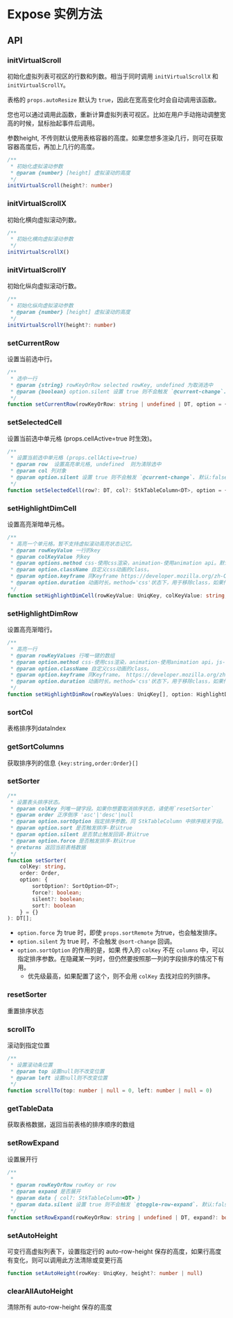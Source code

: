 # Expose 实例方法
## API
### initVirtualScroll
初始化虚拟列表可视区的行数和列数。相当于同时调用 `initVirtualScrollX` 和 `initVirtualScrollY`。

表格的 `props.autoResize` 默认为 `true`，因此在宽高变化时会自动调用该函数。

您也可以通过调用此函数，重新计算虚拟列表可视区。比如在用户手动拖动调整宽高的时候，鼠标抬起事件后调用。

参数height, 不传则默认使用表格容器的高度。如果您想多渲染几行，则可在获取容器高度后，再加上几行的高度。


```ts
/**
 * 初始化虚拟滚动参数
 * @param {number} [height] 虚拟滚动的高度
 */
initVirtualScroll(height?: number)
```

### initVirtualScrollX
初始化横向虚拟滚动列数。

```ts
/**
 * 初始化横向虚拟滚动参数
 */
initVirtualScrollX()
```

### initVirtualScrollY
初始化纵向虚拟滚动行数。

```ts
/**
 * 初始化纵向虚拟滚动参数
 * @param {number} [height] 虚拟滚动的高度
 */
initVirtualScrollY(height?: number)
```

### setCurrentRow
设置当前选中行。

```ts
/**
 * 选中一行
 * @param {string} rowKeyOrRow selected rowKey, undefined 为取消选中
 * @param {boolean} option.silent 设置 true 则不会触发 `@current-change`. 默认:false
 */
function setCurrentRow(rowKeyOrRow: string | undefined | DT, option = { silent: false })
```

### setSelectedCell
设置当前选中单元格 (props.cellActive=true 时生效)。

```ts
/**
 * 设置当前选中单元格 (props.cellActive=true)
 * @param row  设置高亮单元格, undefined  则为清除选中
 * @param col 列对象
 * @param option.silent 设置 true 则不会触发 `@current-change`. 默认:false
 */
function setSelectedCell(row?: DT, col?: StkTableColumn<DT>, option = { silent: false })
```

### setHighlightDimCell

设置高亮渐暗单元格。

```ts
/**
 * 高亮一个单元格。暂不支持虚拟滚动高亮状态记忆。
 * @param rowKeyValue 一行的key
 * @param colKeyValue 列key
 * @param options.method css-使用css渲染，animation-使用animation api。默认animation;
 * @param option.className 自定义css动画的class。
 * @param option.keyframe 同Keyframe https://developer.mozilla.org/zh-CN/docs/Web/API/Web_Animations_API/Keyframe_Formats
 * @param option.duration 动画时长。method='css'状态下，用于移除class，如果传入了className则需要与自定义的动画时间一致。
 */
function setHighlightDimCell(rowKeyValue: UniqKey, colKeyValue: string, option: HighlightDimCellOption = {})
```

### setHighlightDimRow
设置高亮渐暗行。

```ts
/**
 * 高亮一行
 * @param rowKeyValues 行唯一键的数组
 * @param option.method css-使用css渲染，animation-使用animation api，js-使用js计算颜色。默认animation
 * @param option.className 自定义css动画的class。
 * @param option.keyframe 同Keyframe。 https://developer.mozilla.org/zh-CN/docs/Web/API/Web_Animations_API/Keyframe_Formats
 * @param option.duration 动画时长。method='css'状态下，用于移除class，如果传入了className则需要与自定义的动画时间一致。。
 */
function setHighlightDimRow(rowKeyValues: UniqKey[], option: HighlightDimRowOption = {})
```

### sortCol
表格排序列dataIndex

### getSortColumns
获取排序列的信息 `{key:string,order:Order}[]`

### setSorter
```ts
/**
 * 设置表头排序状态。
 * @param colKey 列唯一键字段。如果你想要取消排序状态，请使用`resetSorter`
 * @param order 正序倒序 'asc'|'desc'|null
 * @param option.sortOption 指定排序参数。同 StkTableColumn 中排序相关字段。建议从columns中find得到。
 * @param option.sort 是否触发排序-默认true
 * @param option.silent 是否禁止触发回调-默认true
 * @param option.force 是否触发排序-默认true
 * @returns 返回当前表格数据
 */
function setSorter(
    colKey: string, 
    order: Order,
    option: { 
        sortOption?: SortOption<DT>; 
        force?: boolean; 
        silent?: boolean; 
        sort?: boolean 
    } = {}
): DT[];
```

* `option.force` 为 true 时，即使 `props.sortRemote` 为true，也会触发排序。
* `option.silent` 为 true 时，不会触发 `@sort-change` 回调。
* `option.sortOption` 的作用的是，如果 传入的 `colKey` 不在 `columns` 中，可以指定排序参数。在隐藏某一列时，但仍然要按照那一列的字段排序的情况下有用。
    - 优先级最高，如果配置了这个，则不会用 `colKey` 去找对应的列排序。

### resetSorter
重置排序状态

### scrollTo
滚动到指定位置

```ts
/**
 * 设置滚动条位置
 * @param top 设置null则不改变位置 
 * @param left 设置null则不改变位置
 */
function scrollTo(top: number | null = 0, left: number | null = 0) 
```

### getTableData
获取表格数据，返回当前表格的排序顺序的数组

### setRowExpand
设置展开行

```ts
/**
 *
 * @param rowKeyOrRow rowKey or row
 * @param expand 是否展开
 * @param data { col?: StkTableColumn<DT> }
 * @param data.silent 设置 true 则不会触发 `@toggle-row-expand`. 默认:false
 */
function setRowExpand(rowKeyOrRow: string | undefined | DT, expand?: boolean, data?: { col?: StkTableColumn<DT>; silent?: boolean })
```

### setAutoHeight
可变行高虚拟列表下，设置指定行的 auto-row-height 保存的高度，如果行高度有变化，则可以调用此方法清除或变更行高
```ts
function setAutoHeight(rowKey: UniqKey, height?: number | null)
```

### clearAllAutoHeight
清除所有 auto-row-height 保存的高度